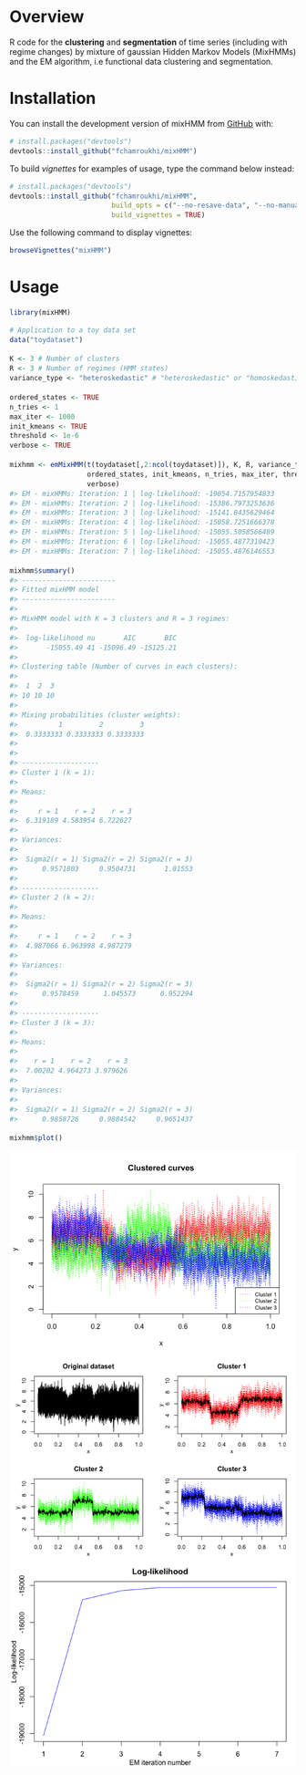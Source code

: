 
<!-- README.md is generated from README.Rmd. Please edit that file -->

<!-- badges: start -->

<!-- badges: end -->

# Overview

R code for the **clustering** and **segmentation** of time series
(including with regime changes) by mixture of gaussian Hidden Markov
Models (MixHMMs) and the EM algorithm, i.e functional data clustering
and segmentation.

# Installation

You can install the development version of mixHMM from
[GitHub](https://github.com/) with:

``` r
# install.packages("devtools")
devtools::install_github("fchamroukhi/mixHMM")
```

To build *vignettes* for examples of usage, type the command below
instead:

``` r
# install.packages("devtools")
devtools::install_github("fchamroukhi/mixHMM", 
                         build_opts = c("--no-resave-data", "--no-manual"), 
                         build_vignettes = TRUE)
```

Use the following command to display vignettes:

``` r
browseVignettes("mixHMM")
```

# Usage

``` r
library(mixHMM)
```

``` r
# Application to a toy data set
data("toydataset")

K <- 3 # Number of clusters
R <- 3 # Number of regimes (HMM states)
variance_type <- "heteroskedastic" # "heteroskedastic" or "homoskedastic" model

ordered_states <- TRUE
n_tries <- 1
max_iter <- 1000
init_kmeans <- TRUE
threshold <- 1e-6
verbose <- TRUE

mixhmm <- emMixHMM(t(toydataset[,2:ncol(toydataset)]), K, R, variance_type,
                   ordered_states, init_kmeans, n_tries, max_iter, threshold, 
                   verbose)
#> EM - mixHMMs: Iteration: 1 | log-likelihood: -19054.7157954833
#> EM - mixHMMs: Iteration: 2 | log-likelihood: -15386.7973253636
#> EM - mixHMMs: Iteration: 3 | log-likelihood: -15141.8435629464
#> EM - mixHMMs: Iteration: 4 | log-likelihood: -15058.7251666378
#> EM - mixHMMs: Iteration: 5 | log-likelihood: -15055.5058566489
#> EM - mixHMMs: Iteration: 6 | log-likelihood: -15055.4877310423
#> EM - mixHMMs: Iteration: 7 | log-likelihood: -15055.4876146553

mixhmm$summary()
#> -----------------------
#> Fitted mixHMM model
#> -----------------------
#> 
#> MixHMM model with K = 3 clusters and R = 3 regimes:
#> 
#>  log-likelihood nu       AIC       BIC
#>       -15055.49 41 -15096.49 -15125.21
#> 
#> Clustering table (Number of curves in each clusters):
#> 
#>  1  2  3 
#> 10 10 10 
#> 
#> Mixing probabilities (cluster weights):
#>          1         2         3
#>  0.3333333 0.3333333 0.3333333
#> 
#> 
#> -------------------
#> Cluster 1 (k = 1):
#> 
#> Means:
#> 
#>     r = 1    r = 2    r = 3
#>  6.319189 4.583954 6.722627
#> 
#> Variances:
#> 
#>  Sigma2(r = 1) Sigma2(r = 2) Sigma2(r = 3)
#>      0.9571803     0.9504731       1.01553
#> 
#> -------------------
#> Cluster 2 (k = 2):
#> 
#> Means:
#> 
#>     r = 1    r = 2    r = 3
#>  4.987066 6.963998 4.987279
#> 
#> Variances:
#> 
#>  Sigma2(r = 1) Sigma2(r = 2) Sigma2(r = 3)
#>      0.9578459      1.045573      0.952294
#> 
#> -------------------
#> Cluster 3 (k = 3):
#> 
#> Means:
#> 
#>    r = 1    r = 2    r = 3
#>  7.00202 4.964273 3.979626
#> 
#> Variances:
#> 
#>  Sigma2(r = 1) Sigma2(r = 2) Sigma2(r = 3)
#>      0.9858726     0.9884542     0.9651437

mixhmm$plot()
```

<img src="man/figures/README-unnamed-chunk-6-1.png" style="display: block; margin: auto;" /><img src="man/figures/README-unnamed-chunk-6-2.png" style="display: block; margin: auto;" /><img src="man/figures/README-unnamed-chunk-6-3.png" style="display: block; margin: auto;" />
